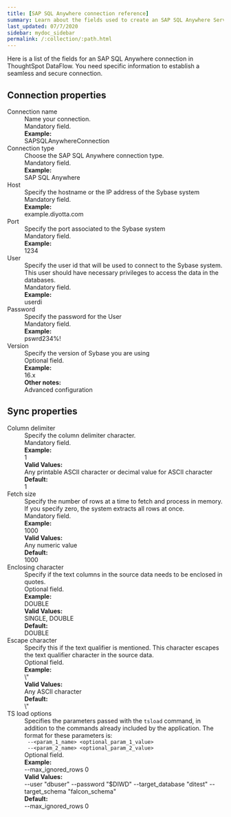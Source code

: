 ```yaml
---
title: [SAP SQL Anywhere connection reference]
summary: Learn about the fields used to create an SAP SQL Anywhere Server Enterprise connection with ThoughtSpot DataFlow.
last_updated: 07/7/2020
sidebar: mydoc_sidebar
permalink: /:collection/:path.html
---
```


Here is a list of the fields for an SAP SQL Anywhere connection in ThoughtSpot DataFlow. You need specific information to establish a seamless and secure connection.

## Connection properties

<dl id="dataflow-sap-sql-anywhere-connection-properties">
<dlentry id="dataflow-sap-sql-anywhere-conn-connection-name"><dt>Connection name</dt><dd id="connection-name-description">Name your connection.</dd><dd id="connection-name-required">Mandatory field.</dd><dd id="connection-name-example"><strong>Example:</strong><br/>SAPSQLAnywhereConnection</dd></dlentry>
<dlentry id="dataflow-sap-sql-anywhere-conn-connection-type"><dt>Connection type</dt><dd id="connection-type-description">Choose the SAP SQL Anywhere connection type.</dd><dd id="connection-type-required">Mandatory field.</dd><dd id="connection-type-example"><strong>Example:</strong><br/>SAP SQL Anywhere</dd></dlentry>
<dlentry id="dataflow-sap-sql-anywhere-conn-host"><dt>Host</dt><dd id="host-description">Specify the hostname or the IP address of the Sybase system</dd><dd id="host-required">Mandatory field.</dd><dd id="host-example"><strong>Example:</strong><br/>example.diyotta.com</dd></dlentry>
<dlentry id="dataflow-sap-sql-anywhere-conn-port"><dt>Port</dt><dd id="port-description">Specify the port associated to the Sybase system</dd><dd id="port-required">Mandatory field.</dd><dd id="port-example"><strong>Example:</strong><br/>1234</dd></dlentry>
<dlentry id="dataflow-sap-sql-anywhere-conn-user"><dt>User</dt><dd id="user-description">Specify the user id that will be used to connect to the Sybase system. This user should have necessary privileges to access the data in the databases.</dd><dd id="user-required">Mandatory field.</dd><dd id="user-example"><strong>Example:</strong><br/>userdi</dd></dlentry>
<dlentry id="dataflow-sap-sql-anywhere-conn-password"><dt>Password</dt><dd id="password-description">Specify the password for the User</dd><dd id="password-required">Mandatory field.</dd><dd id="password-example"><strong>Example:</strong><br/>pswrd234%!</dd></dlentry>
<dlentry id="dataflow-sap-sql-anywhere-conn-version"><dt>Version</dt><dd id="version-description">Specify the version of Sybase you are using</dd><dd id="version-required">Optional field.</dd><dd id="version-example"><strong>Example:</strong><br/>16.x</dd><dd id="version-other"><strong>Other notes:</strong><br/>Advanced configuration</dd></dlentry></dl>

## Sync properties

<dl id="dataflow-sap-sql-anywhere-sync-properties">
<dlentry id="dataflow-sap-sql-anywhere-sync-column-delimiter"><dt>Column delimiter</dt><dd id="column-delimiter-description">Specify the column delimiter character.</dd><dd id="column-delimiter-required">Mandatory field.</dd><dd id="column-delimiter-example"><strong>Example:</strong><br/>1</dd><dd id="column-delimiter-valid-values"><strong>Valid Values:</strong><br/>Any printable ASCII character or decimal value for ASCII character</dd><dd id="column-delimiter-default"><strong>Default:</strong><br/>1</dd></dlentry>
<dlentry id="dataflow-sap-sql-anywhere-sync-fetch-size"><dt>Fetch size</dt><dd id="fetch-size-description">Specify the number of rows at a time to fetch and process in memory. If you specify zero, the system extracts all rows at once.</dd><dd id="fetch-size-required">Mandatory field.</dd><dd id="fetch-size-example"><strong>Example:</strong><br/>1000</dd><dd id="fetch-size-valid-values"><strong>Valid Values:</strong><br/>Any numeric value</dd><dd id="fetch-size-default"><strong>Default:</strong><br/>1000</dd></dlentry>
<dlentry id="dataflow-sap-sql-anywhere-sync-enclosing-character"><dt>Enclosing character</dt><dd id="enclosing-character-description">Specify if the text columns in the source data needs to be enclosed in quotes.</dd><dd id="enclosing-character-required">Optional field.</dd><dd id="enclosing-character-example"><strong>Example:</strong><br/>DOUBLE</dd><dd id="enclosing-character-valid-values"><strong>Valid Values:</strong><br/>SINGLE, DOUBLE</dd><dd id="enclosing-character-default"><strong>Default:</strong><br/>DOUBLE</dd></dlentry>
<dlentry id="dataflow-sap-sql-anywhere-sync-escape-character"><dt>Escape character</dt><dd id="escape-character-description">Specify this if the text qualifier is mentioned. This character escapes the text qualifier character in the source data.</dd><dd id="escape-character-required">Optional field.</dd><dd id="escape-character-example"><strong>Example:</strong><br/>\"</dd><dd id="escape-character-valid-values"><strong>Valid Values:</strong><br/>Any ASCII character</dd><dd id="escape-character-default"><strong>Default:</strong><br/>\"</dd></dlentry>
<dlentry id="dataflow-sap-sql-anywhere-sync-ts-load-options"><dt>TS load options</dt><dd id="ts-load-options-description">Specifies the parameters passed with the <code>tsload</code> command, in addition to the commands already included by the application. The format for these parameters is:<br/><code> --&lt;param_1_name&gt; &lt;optional_param_1_value&gt;</code><br/><code> --&lt;param_2_name&gt; &lt;optional_param_2_value&gt;</code></dd><dd id="ts-load-options-required">Optional field.</dd><dd id="ts-load-options-example"><strong>Example:</strong><br/>--max_ignored_rows 0</dd><dd id="ts-load-options-valid-values"><strong>Valid Values:</strong><br/>--user "dbuser" --password "$DIWD" --target_database "ditest" --target_schema "falcon_schema"</dd><dd id="ts-load-options-default"><strong>Default:</strong><br/>--max_ignored_rows 0</dd></dlentry></dl>
